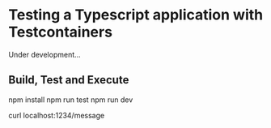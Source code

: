 # Testing a Typescript application with Testcontainers

Under development...

## Build, Test and Execute

npm install
npm run test
npm run dev

curl localhost:1234/message